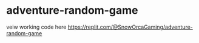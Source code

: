 # adventure-random-game
veiw working code here https://replit.com/@SnowOrcaGaming/adventure-random-game
